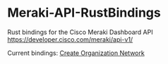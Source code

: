 # Meraki-API-RustBindings

Rust bindings for the Cisco Meraki Dashboard API
https://developer.cisco.com/meraki/api-v1/

Current bindings:
[Create Organization Network](https://developer.cisco.com/meraki/api-v1/create-organization-network/)
